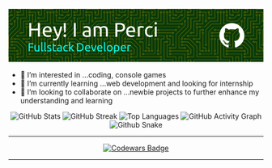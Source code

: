 ![Header](./github-header-image.png)

- 👀 I’m interested in ...coding, console games
- 🌱 I’m currently learning ...web development and looking for internship 
- 💞️ I’m looking to collaborate on ...newbie projects to further enhance my understanding and learning

<!--START_SECTION:activity-->
<!--END_SECTION:activity-->

<div align="center">
  
  <img src="https://github-readme-stats.vercel.app/api?username=perci-aceron&theme=tokyonight&hide_border=false&include_all_commits=true&count_private=false" alt="GitHub Stats"/>
  
  <img src="https://github-readme-streak-stats.herokuapp.com/?user=perci-aceron&theme=tokyonight&hide_border=false" alt="GitHub Streak"/>

  <img src="https://github-readme-stats.vercel.app/api/top-langs/?username=perci-aceron&theme=tokyonight&hide_border=false&include_all_commits=true&count_private=false&layout=compact" alt="Top Languages"/>

  <img src="https://github-readme-activity-graph.vercel.app/graph?username=perci-aceron&theme=tokyo-night" alt="GitHub Activity Graph"/>

  <img src="https://github.com/perci-aceron/snk/blob/manual-run-output/only-svg/github-contribution-grid-snake-dark.svg" alt="Github Snake"/>

---

  <a href="https://www.codewars.com/users/perci-aceron">
    <img src="https://github.r2v.ch/codewars?user=perci-aceron&top_languages=true&hide_clan=true&stroke=%23BB432C&theme=gradient_dark_by_level" alt="Codewars Badge"/>
  </a>

---

</div>


<!---
perci-aceron/perci-aceron is a ✨ special ✨ repository because its `README.md` (this file) appears on your GitHub profile.
You can click the Preview link to take a look at your changes.
--->
